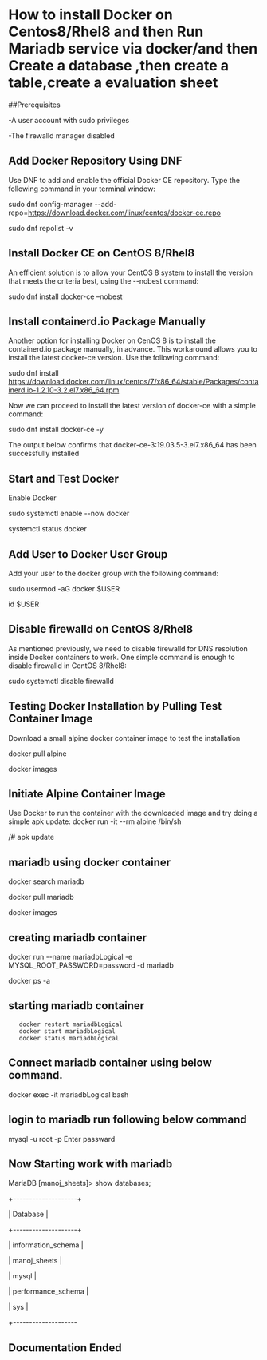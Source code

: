 
# How to install Docker on Centos8/Rhel8            and then Run Mariadb service via docker/and then Create a database ,then create a table,create a evaluation sheet




##Prerequisites 

 -A user account with sudo privileges
  
  -The firewalld manager disabled

## Add Docker Repository Using DNF
Use DNF to add and enable the official Docker CE repository. Type the following command in your terminal window:

sudo dnf config-manager --add-repo=https://download.docker.com/linux/centos/docker-ce.repo

sudo dnf repolist -v

## Install Docker CE on CentOS 8/Rhel8
An efficient solution is to allow your CentOS 8 system to install the version that meets the criteria best, using the --nobest command:

sudo dnf install docker-ce –nobest

##  Install containerd.io Package Manually
Another option for installing Docker on CenOS 8 is to install the containerd.io package manually, in advance. This workaround allows you to install the latest docker-ce version.
Use the following command:

sudo dnf install https://download.docker.com/linux/centos/7/x86_64/stable/Packages/containerd.io-1.2.10-3.2.el7.x86_64.rpm

Now we can proceed to install the latest version of docker-ce with a simple command:

sudo dnf install docker-ce -y

The output below confirms that docker-ce-3:19.03.5-3.el7.x86_64 has been successfully installed

## Start and Test Docker

Enable Docker

sudo systemctl enable --now docker

systemctl status docker

## Add User to Docker User Group
Add your user to the docker group with the following command:

sudo usermod -aG docker $USER

id $USER

## Disable firewalld on CentOS 8/Rhel8
As mentioned previously, we need to disable firewalld for DNS resolution inside Docker containers to work.
One simple command is enough to disable firewalld in CentOS 8/Rhel8:

sudo systemctl disable firewalld

## Testing Docker Installation by Pulling Test Container Image
Download a small alpine docker container image to test the installation

docker pull alpine

docker images



## Initiate Alpine Container Image
Use Docker to run the container with the downloaded image and try doing a simple apk update:
docker run -it --rm alpine /bin/sh

/# apk update

##  mariadb using docker container
docker search mariadb
 
 docker pull mariadb 
 
 docker images
## creating mariadb container
docker run --name mariadbLogical -e MYSQL_ROOT_PASSWORD=password -d mariadb

docker ps -a


## starting mariadb container

       docker restart mariadbLogical 
       docker start mariadbLogical 
       docker status mariadbLogical
       
## Connect mariadb container using below command.

docker exec -it mariadbLogical bash


## login to mariadb run following below command

mysql -u root -p Enter passward 


## Now Starting work with mariadb

MariaDB [manoj_sheets]> show databases;

+--------------------+

| Database           |

+--------------------+

| information_schema |

| manoj_sheets       |

| mysql              |

| performance_schema |

| sys                |

+--------------------
## Documentation Ended



